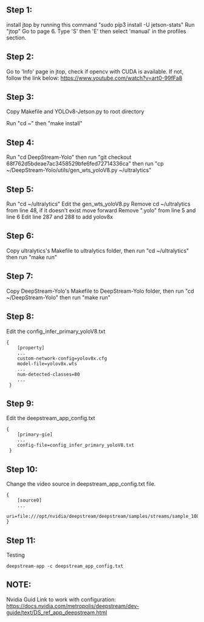 ## Step 1:
install jtop by running this command
"sudo pip3 install -U jetson-stats"
Run "jtop"
Go to page 6. Type 'S' then 'E' then select 'manual' in the profiles section.

## Step 2:
Go to 'Info' page in jtop, check if opencv with CUDA is available. If not, follow the link below:
https://www.youtube.com/watch?v=art0-99fFa8

## Step 3:
Copy Makefile and YOLOv8-Jetson.py  to root directory

Run "cd ~" then
"make install"

## Step 4:

Run "cd DeepStream-Yolo" then run
"git checkout 68f762d5bdeae7ac3458529bfe6fed72714336ca"
then run "cp ~/DeepStream-Yolo/utils/gen_wts_yoloV8.py ~/ultralytics"

## Step 5:

Run "cd ~/ultralytics"
Edit the gen_wts_yoloV8.py
Remove cd ~/ultralytics from line 48, if it doesn't exist move forward
Remove ".yolo" from line 5 and line 6
Edit line 287 and 288 to add yolov8x

## Step 6:

Copy ultralytics's Makefile to ultralytics folder, then run
"cd ~/ultralytics" then run 
"make run"

## Step 7:

Copy DeepStream-Yolo's Makefile to DeepStream-Yolo folder, then run
"cd ~/DeepStream-Yolo" then run
"make run"

## Step 8:

Edit the config_infer_primary_yoloV8.txt
    
    { 
		[property]
		...
		custom-network-config=yolov8x.cfg
		model-file=yolov8x.wts
		...
		num-detected-classes=80
		...
     }

## Step 9:

Edit the deepstream_app_config.txt

	{ 
		[primary-gie]
		...
		config-file=config_infer_primary_yoloV8.txt
     }

## Step 10:

Change the video source in deepstream_app_config.txt file.

	{
		[source0]
		...
		uri=file:///opt/nvidia/deepstream/deepstream/samples/streams/sample_1080p_h264.mp4
	}

## Step 11:

Testing

	deepstream-app -c deepstream_app_config.txt

## NOTE:
Nvidia Guid Link to work with configuration:
	https://docs.nvidia.com/metropolis/deepstream/dev-guide/text/DS_ref_app_deepstream.html

